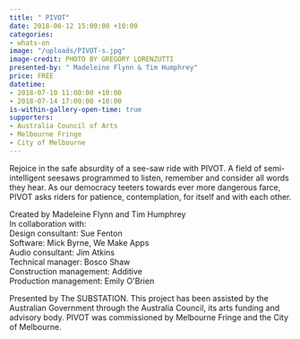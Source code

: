 ```yaml
---
title: " PIVOT"
date: 2018-06-12 15:00:00 +10:00
categories:
- whats-on
image: "/uploads/PIVOT-s.jpg"
image-credit: PHOTO BY GREGORY LORENZUTTI
presented-by: " Madeleine Flynn & Tim Humphrey"
price: FREE
datetime:
- 2018-07-10 11:00:00 +10:00
- 2018-07-14 17:00:00 +10:00
is-within-gallery-open-time: true
supporters:
- Australia Council of Arts
- Melbourne Fringe
- City of Melbourne
---
```


Rejoice in the safe absurdity of a see-saw ride with PIVOT. A field of semi-intelligent seesaws programmed to listen, remember and consider all words they hear. As our democracy teeters towards ever more dangerous farce, PIVOT asks riders for patience, contemplation, for itself and with each other. 

Created by Madeleine Flynn and Tim Humphrey <br>
In collaboration with: <br>
Design consultant: Sue Fenton <br>
Software: Mick Byrne, We Make Apps <br>
Audio consultant: Jim Atkins <br>
Technical manager: Bosco Shaw <br>
Construction management: Additive <br>
Production management: Emily O'Brien <br>

Presented by The SUBSTATION. 
This project has been assisted by the Australian Government through the Australia Council, its arts funding and advisory body.
PIVOT was commissioned by Melbourne Fringe and the City of Melbourne.